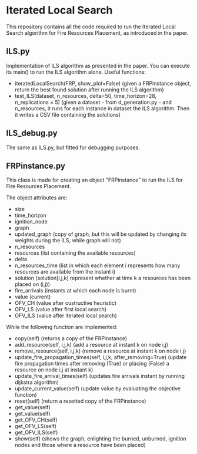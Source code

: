 # Iterated Local Search
This repository contains all the code required to run the Iterated Local Search algorithm for Fire Resources Placement, as introduced in the paper.

## ILS.py
Implementation of ILS algorithm as presented in the paper. 
You can execute its main() to run the ILS algorithm alone.
Useful functions:
- iteratedLocalSearch(FRP, show_plot=False) (given a FRPinstance object, return the best found solution after running the ILS algorithm)
- test_ILS(dataset, n_resources, delta=50, time_horizon=28, n_replications = 5) (given a dataset - from d_generation.py - and n_resources, it runs for each instance in dataset the ILS algorithm. Then it writes a CSV file containing the solutions)

## ILS_debug.py
The same as ILS.py, but fitted for debugging purposes.

## FRPinstance.py
This class is made for creating an object "FRPinstance" to run the ILS for Fire Resources Placement.

The object attributes are:
- size
- time_horizon
- ignition_node
- graph 
- updated_graph (copy of graph, but this will be updated by changing its weights during the ILS, while graph will not)
- n_resources
- resources (list containing the available resources)
- delta
- n_resources_time (list in which each element i represents how many resources are available from the instant i)
- solution (solution[i,j,k] represent whether at time k a resources has been placed on (i,j))
- fire_arrivals (instants at which each node is burnt)
- value (current)
- OFV_CH (value after custructive heuristic)
- OFV_LS (value after first local search)
- OFV_ILS (value after iterated local search)

While the following function are implemented:
- copy(self) (returns a copy of the FRPinstance)
- add_resource(self, i,j,k) (add a resource at instant k on node i,j)
- remove_resource(self, i,j,k) (remove a resource at instant k on node i,j)
- update_fire_propagation_times(self, i,j,k, after_removing=True) (update fire propagation times after removing (True) or placing (False) a resource on node i,j at instant k)
- update_fire_arrival_times(self) (updates fire arrivals instant by running dijkstra algorithm)
- update_current_value(self) (update value by evaluating the objective function)
- reset(self) (return a resetted copy of the FRPinstance)
- get_value(self)
- get_value(self)
- get_OFV_CH(self)
- get_OFV_LS(self)
- get_OFV_ILS(self)
- show(self) (shows the graph, enlighting the burned, unburned, ignition nodes and those where a resource have been placed)